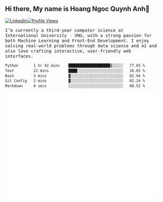 ## Hi there, My name is Hoang Ngoc Quynh Anh👋

[![LinkedIn](https://img.shields.io/badge/LinkedIn-0077B5?style=flat&logo=linkedin&logoColor=white)](https://www.linkedin.com/in/quynhanh572004/)[![Profile Views](https://komarev.com/ghpvc/?username=quynhanhhoang572004&color=blue&style=flat-square)](https://github.com/quynhanhhoang572004)  

<samp> I’m currently a third-year computer science at International University - VNU, with a strong passion for both Machine Learning and Front-End Development. I enjoy solving real-world problems through data science and AI and also love crafting interactive, user-friendly web interfaces.<samp> 




<!--START_SECTION:waka-->

```txt
Python       1 hr 42 mins    ███████████████████▒░░░░░   77.65 %
Text         22 mins         ████░░░░░░░░░░░░░░░░░░░░░   16.65 %
Bash         3 mins          ▓░░░░░░░░░░░░░░░░░░░░░░░░   02.94 %
Git Config   2 mins          ▓░░░░░░░░░░░░░░░░░░░░░░░░   02.24 %
Markdown     0 secs          ░░░░░░░░░░░░░░░░░░░░░░░░░   00.52 %
```

<!--END_SECTION:waka-->

![Full-year Contribution Calendar](https://github.com/quynhanhhoang572004/quynhanhhoang572004/blob/main/metrics.plugin.isocalendar.fullyear.svg)

